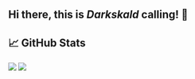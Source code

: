 ## Hi there, this is *Darkskald* calling! 👋

<!--
**Darkskald/Darkskald** is a ✨ _special_ ✨ repository because its `README.md` (this file) appears on your GitHub profile.

Here are some ideas to get you started:

- 🔭 I’m currently working on ...
- 🌱 I’m currently learning ...
- 👯 I’m looking to collaborate on ...
- 🤔 I’m looking for help with ...
- 💬 Ask me about ...
- 📫 How to reach me: ...
- 😄 Pronouns: ...
- ⚡ Fun fact: ...
-->

## &#x1f4c8; GitHub Stats

<img align=center src="https://github-readme-stats.vercel.app/api?username=Darkskald&show_icons=true&hide_border=true&&count_private=true&include_all_commits=true&theme=nord&line_height=27" />
<img align=center src="https://github-readme-stats.vercel.app/api/top-langs/?username=Darkskald&hide=Jupyter Notebook&theme=nord&line_height=27" />

